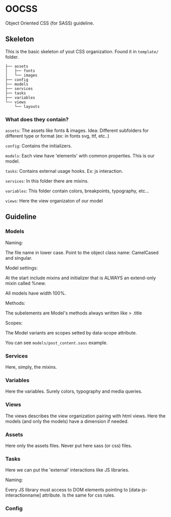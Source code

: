 # OOCSS

Object Oriented CSS (for SASS) guideline.

## Skeleton

This is the basic skeleton of yout CSS organization.
Found it in `template/` folder.

```
├── assets
│   ├── fonts
│   └── images
├── config
├── models
├── services
├── tasks
├── variables
└── views
    └── layouts

```
### What does they contain?

`assets`: The assets like fonts & images. Idea: Different subfolders for different type or format (ex: in fonts svg, ttf, etc..)

`config`: Contains the initializers.

`models`: Each view have 'elements' with common properties. This is our model.

`tasks`: Contains external usage hooks. Ex: js interaction.

`services`: In this folder there are mixins.

`variables`: This folder contain colors, breakpoints, typography, etc...

`views`: Here the view organizaton of our model

## Guideline

### Models

Naming:

The file name in lower case.
Point to the object class name: CamelCased and singular.

Model settings:

At the start include mixins and initializer that is ALWAYS an extend-only mixin called %new.

All models have width 100%.

Methods:

The subelements are Model's methods always written like > .title

Scopes:

The Model variants are scopes setted by data-scope attribute.

You can see `models/post_content.sass` example.

### Services

Here, simply, the mixins.

### Variables

Here the variables. Surely colors, typography and media queries.

### Views

The views describes the view organization pairing with html views. Here the models (and only the models) have a dimension if needed.

### Assets

Here only the assets files. Never put here sass (or css) files.

### Tasks

Here we can put the 'external' interactions like JS libraries.

Naming:

Every JS library must access to DOM elements pointing to [data-js-interactionname] attribute. Is the same for css rules.

### Config
